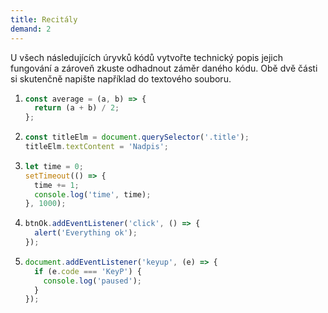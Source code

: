 ```yaml
---
title: Recitály
demand: 2
---
```


U všech následujících úryvků kódů vytvořte technický popis jejich fungování a zároveň zkuste odhadnout záměr daného kódu. Obě dvě části si skutenčně napište například do textového souboru.

1.  ```js
    const average = (a, b) => {
      return (a + b) / 2;
    };
    ```
1.  ```js
    const titleElm = document.querySelector('.title');
    titleElm.textContent = 'Nadpis';
    ```
1.  ```js
    let time = 0;
    setTimeout(() => {
      time += 1;
      console.log('time', time);
    }, 1000);
    ```
1.  ```js
    btnOk.addEventListener('click', () => {
      alert('Everything ok');
    });
    ```
1.  ```js
    document.addEventListener('keyup', (e) => {
      if (e.code === 'KeyP') {
        console.log('paused');
      }
    });
    ```
